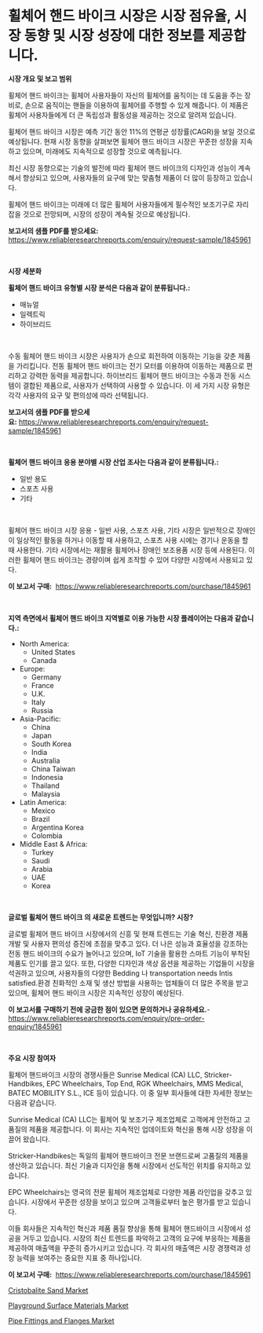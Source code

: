 <p><h1>휠체어 핸드 바이크 시장은 시장 점유율, 시장 동향 및 시장 성장에 대한 정보를 제공합니다.</h1></p><p><strong>시장 개요 및 보고 범위</strong></p>
<p><p>휠체어 핸드 바이크는 휠체어 사용자들이 자신의 휠체어를 움직이는 데 도움을 주는 장비로, 손으로 움직이는 핸들을 이용하여 휠체어를 주행할 수 있게 해줍니다. 이 제품은 휠체어 사용자들에게 더 큰 독립성과 활동성을 제공하는 것으로 알려져 있습니다. </p><p>휠체어 핸드 바이크 시장은 예측 기간 동안 11%의 연평균 성장률(CAGR)을 보일 것으로 예상됩니다. 현재 시장 동향을 살펴보면 휠체어 핸드 바이크 시장은 꾸준한 성장을 지속하고 있으며, 미래에도 지속적으로 성장할 것으로 예측됩니다. </p><p>최신 시장 동향으로는 기술의 발전에 따라 휠체어 핸드 바이크의 디자인과 성능이 계속해서 향상되고 있으며, 사용자들의 요구에 맞는 맞춤형 제품이 더 많이 등장하고 있습니다. </p><p>휠체어 핸드 바이크는 미래에 더 많은 휠체어 사용자들에게 필수적인 보조기구로 자리 잡을 것으로 전망되며, 시장의 성장이 계속될 것으로 예상됩니다.</p></p>
<p><strong>보고서의 샘플 PDF를 받으세요:</strong> <a href="https://www.reliableresearchreports.com/enquiry/request-sample/1845961">https://www.reliableresearchreports.com/enquiry/request-sample/1845961</a></p>
<p>&nbsp;</p>
<p><strong>시장 세분화</strong></p>
<p><strong>휠체어 핸드 바이크 유형별 시장 분석은 다음과 같이 분류됩니다.:</strong></p>
<p><ul><li>매뉴얼</li><li>일렉트릭</li><li>하이브리드</li></ul></p>
<p>&nbsp;</p>
<p><p>수동 휠체어 핸드 바이크 시장은 사용자가 손으로 회전하여 이동하는 기능을 갖춘 제품을 가리킵니다. 전동 휠체어 핸드 바이크는 전기 모터를 이용하여 이동하는 제품으로 편리하고 강력한 동력을 제공합니다. 하이브리드 휠체어 핸드 바이크는 수동과 전동 시스템이 결합된 제품으로, 사용자가 선택하여 사용할 수 있습니다. 이 세 가지 시장 유형은 각각 사용자의 요구 및 편의성에 따라 선택됩니다.</p></p>
<p><strong>보고서의 샘플 PDF를 받으세요:</strong>&nbsp;<a href="https://www.reliableresearchreports.com/enquiry/request-sample/1845961">https://www.reliableresearchreports.com/enquiry/request-sample/1845961</a></p>
<p>&nbsp;</p>
<p><strong> 휠체어 핸드 바이크 응용 분야별 시장 산업 조사는 다음과 같이 분류됩니다.:</strong></p>
<p><ul><li>일반 용도</li><li>스포츠 사용</li><li>기타</li></ul></p>
<p>&nbsp;</p>
<p><p>휠체어 핸드 바이크 시장 응용 - 일반 사용, 스포츠 사용, 기타 시장은 일반적으로 장애인이 일상적인 활동을 하거나 이동할 때 사용하고, 스포츠 사용 시에는 경기나 운동을 할 때 사용한다. 기타 시장에서는 재활용 휠체어나 장애인 보조용품 시장 등에 사용된다. 이러한 휠체어 핸드 바이크는 경량이며 쉽게 조작할 수 있어 다양한 시장에서 사용되고 있다.</p></p>
<p><strong>이 보고서 구매:</strong>&nbsp; <a href="https://www.reliableresearchreports.com/purchase/1845961">https://www.reliableresearchreports.com/purchase/1845961</a></p>
<p>&nbsp;</p>
<p><strong>지역 측면에서 휠체어 핸드 바이크 지역별로 이용 가능한 시장 플레이어는 다음과 같습니다.:</strong></p>
<p><ul>
    <li>
        North America:
        <ul>
            <li>United States</li>
            <li>Canada</li>
        </ul>
    </li>
    <li>
        Europe:
        <ul>
            <li>Germany</li>
            <li>France</li>
            <li>U.K.</li>
            <li>Italy</li>
            <li>Russia</li>
        </ul>
    </li>
    <li>
        Asia-Pacific:
        <ul>
            <li>China</li>
            <li>Japan</li>
            <li>South Korea</li>
            <li>India</li>
            <li>Australia</li>
            <li>China Taiwan</li>
            <li>Indonesia</li>
            <li>Thailand</li>
            <li>Malaysia</li>
        </ul>
    </li>
    <li>
        Latin America:
        <ul>
            <li>Mexico</li>
            <li>Brazil</li>
            <li>Argentina Korea</li>
            <li>Colombia</li>
        </ul>
    </li>
    <li>
        Middle East & Africa:
        <ul>
            <li>Turkey</li>
            <li>Saudi</li>
            <li>Arabia</li>
            <li>UAE</li>
            <li>Korea</li>
        </ul>
    </li>
    </ul></p>
<p>&nbsp;</p>
<p><strong>글로벌 휠체어 핸드 바이크 의 새로운 트렌드는 무엇입니까? 시장?</strong></p>
<p><p>글로벌 휠체어 핸드 바이크 시장에서의 신흥 및 현재 트렌드는 기술 혁신, 친환경 제품 개발 및 사용자 편의성 증진에 초점을 맞추고 있다. 더 나은 성능과 효율성을 강조하는 전동 핸드 바이크의 수요가 늘어나고 있으며, IoT 기술을 활용한 스마트 기능이 부착된 제품도 인기를 끌고 있다. 또한, 다양한 디자인과 색상 옵션을 제공하는 기업들이 시장을 석권하고 있으며, 사용자들의 다양한 Bedding 나 transportation needs Intis satisfied.환경 친화적인 소재 및 생산 방법을 사용하는 업체들이 더 많은 주목을 받고 있으며, 휠체어 핸드 바이크 시장은 지속적인 성장이 예상된다.</p></p>
<p><strong>이 보고서를 구매하기 전에 궁금한 점이 있으면 문의하거나 공유하세요.</strong>- <a href="https://www.reliableresearchreports.com/enquiry/pre-order-enquiry/1845961">https://www.reliableresearchreports.com/enquiry/pre-order-enquiry/1845961</a></p>
<p>&nbsp;</p>
<p><strong>주요 시장 참여자</strong></p>
<p><p>휠체어 핸드바이크 시장의 경쟁사들은 Sunrise Medical (CA) LLC, Stricker-Handbikes, EPC Wheelchairs, Top End, RGK Wheelchairs, MMS Medical, BATEC MOBILITY S.L., ICE 등이 있습니다. 이 중 일부 회사들에 대한 자세한 정보는 다음과 같습니다.</p><p>Sunrise Medical (CA) LLC는 휠체어 및 보조기구 제조업체로 고객에게 안전하고 고품질의 제품을 제공합니다. 이 회사는 지속적인 업데이트와 혁신을 통해 시장 성장을 이끌어 왔습니다.</p><p>Stricker-Handbikes는 독일의 휠체어 핸드바이크 전문 브랜드로써 고품질의 제품을 생산하고 있습니다. 최신 기술과 디자인을 통해 시장에서 선도적인 위치를 유지하고 있습니다.</p><p>EPC Wheelchairs는 영국의 전문 휠체어 제조업체로 다양한 제품 라인업을 갖추고 있습니다. 시장에서 꾸준한 성장을 보이고 있으며 고객들로부터 높은 평가를 받고 있습니다.</p><p>이들 회사들은 지속적인 혁신과 제품 품질 향상을 통해 휠체어 핸드바이크 시장에서 성공을 거두고 있습니다. 시장의 최신 트렌드를 파악하고 고객의 요구에 부응하는 제품을 제공하여 매출액을 꾸준히 증가시키고 있습니다. 각 회사의 매출액은 시장 경쟁력과 성장 능력을 보여주는 중요한 지표 중 하나입니다.</p></p>
<p><strong>이 보고서 구매:</strong>&nbsp;&nbsp;<a href="https://www.reliableresearchreports.com/purchase/1845961">https://www.reliableresearchreports.com/purchase/1845961</a></p>
<p><p><a href="https://github.com/prosalinda88/Market-Research-Report-List-3/blob/main/cristobalite-sand-market.md">Cristobalite Sand Market</a></p><p><a href="https://github.com/bobicer/Market-Research-Report-List-2/blob/main/playground-surface-materials-market.md">Playground Surface Materials Market</a></p><p><a href="https://github.com/globismark/Market-Research-Report-List-2/blob/main/pipe-fittings-and-flanges-market.md">Pipe Fittings and Flanges Market</a></p></p>
